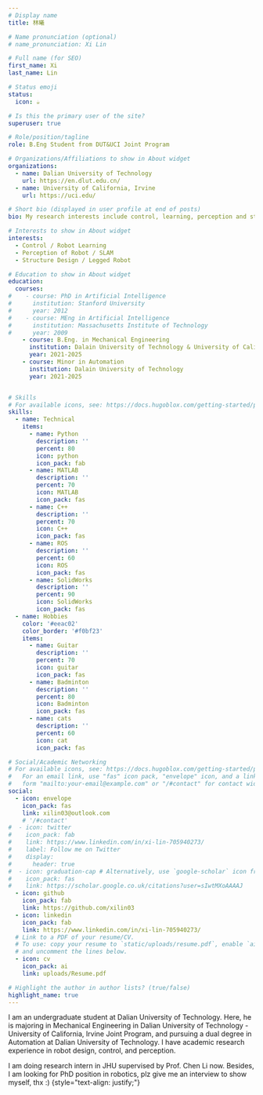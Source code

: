 ```yaml
---
# Display name
title: 林曦

# Name pronunciation (optional)
# name_pronunciation: Xi Lin

# Full name (for SEO)
first_name: Xi
last_name: Lin

# Status emoji
status:
  icon: ☕️

# Is this the primary user of the site?
superuser: true

# Role/position/tagline
role: B.Eng Student from DUT&UCI Joint Program

# Organizations/Affiliations to show in About widget
organizations:
  - name: Dalian University of Technology
    url: https://en.dlut.edu.cn/
  - name: University of California, Irvine
    url: https://uci.edu/

# Short bio (displayed in user profile at end of posts)
bio: My research interests include control, learning, perception and structure design for robots.

# Interests to show in About widget
interests:
  - Control / Robot Learning
  - Perception of Robot / SLAM
  - Structure Design / Legged Robot

# Education to show in About widget
education:
  courses:
#    - course: PhD in Artificial Intelligence
#      institution: Stanford University
#      year: 2012
#    - course: MEng in Artificial Intelligence
#      institution: Massachusetts Institute of Technology
#      year: 2009
    - course: B.Eng. in Mechanical Engineering
      institution: Dalain University of Technology & University of California, Irvine
      year: 2021-2025
    - course: Minor in Automation
      institution: Dalain University of Technology
      year: 2021-2025


# Skills
# For available icons, see: https://docs.hugoblox.com/getting-started/page-builder/#icons
skills:
  - name: Technical
    items:
      - name: Python
        description: ''
        percent: 80
        icon: python
        icon_pack: fab
      - name: MATLAB
        description: ''
        percent: 70
        icon: MATLAB
        icon_pack: fas
      - name: C++
        description: ''
        percent: 70
        icon: C++
        icon_pack: fas
      - name: ROS
        description: ''
        percent: 60
        icon: ROS
        icon_pack: fas
      - name: SolidWorks
        description: ''
        percent: 90
        icon: SolidWorks
        icon_pack: fas        
  - name: Hobbies
    color: '#eeac02'
    color_border: '#f0bf23'
    items:
      - name: Guitar
        description: ''
        percent: 70
        icon: guitar
        icon_pack: fas
      - name: Badminton
        description: ''
        percent: 80
        icon: Badminton
        icon_pack: fas
      - name: cats
        description: ''
        percent: 60
        icon: cat
        icon_pack: fas

# Social/Academic Networking
# For available icons, see: https://docs.hugoblox.com/getting-started/page-builder/#icons
#   For an email link, use "fas" icon pack, "envelope" icon, and a link in the
#   form "mailto:your-email@example.com" or "/#contact" for contact widget.
social:
  - icon: envelope
    icon_pack: fas
    link: xilin03@outlook.com
    # '/#contact'
#  - icon: twitter
#    icon_pack: fab
#    link: https://www.linkedin.com/in/xi-lin-705940273/
#    label: Follow me on Twitter
#    display:
#      header: true
#  - icon: graduation-cap # Alternatively, use `google-scholar` icon from `ai` icon pack
#    icon_pack: fas
#    link: https://scholar.google.co.uk/citations?user=sIwtMXoAAAAJ
  - icon: github
    icon_pack: fab
    link: https://github.com/xilin03
  - icon: linkedin
    icon_pack: fab
    link: https://www.linkedin.com/in/xi-lin-705940273/
  # Link to a PDF of your resume/CV.
  # To use: copy your resume to `static/uploads/resume.pdf`, enable `ai` icons in `params.yaml`,
  # and uncomment the lines below.
  - icon: cv
    icon_pack: ai
    link: uploads/Resume.pdf

# Highlight the author in author lists? (true/false)
highlight_name: true
---
```


I am an undergraduate student at Dalian University of Technology. Here, he is majoring in Mechanical Engineering in Dalian University of Technology - University of California, Irvine Joint Program, and pursuing a dual degree in Automation at Dalian University of Technology. I have academic research experience in robot design, control, and perception. 

I am doing research intern in JHU supervised by Prof. Chen Li now.
Besides, I am looking for PhD position in robotics, plz give me an interview to show myself, thx :) 
{style="text-align: justify;"}
